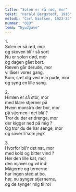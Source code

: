 ```yaml
---
title: "Solen er så rød, mor"
tekst: "Harald Bergstedt, 1915"
melodi: "Carl Nielsen, 1923-24"
nummer: "000"
tema: "Nyudgave"
---
```

1\.\
Solen er så rød, mor<br>
og skoven bli'r så sort<br>
Nu er solen død, mor<br>
og dagen gået bort.<br>
Ræven går derude, mor<br>
vi låser vores gang.<br>
Kom, sæt dig ved min pude, mor<br>
og syng en lille sang.<br>

2\.\
Himlen er så stor, mor<br>
med klare stjerner på<br>
Hvem monstro der bor, mor<br>
på stjernen i det blå ?<br>
Tror du der er drenge, mor<br>
der kigger ned på mig ?<br>
Og tror du de har senge, mor<br>
og sover li'som jeg?<br>

3\.\
Hvorfor bli'r det nat, mor<br>
med kold og bitter vind ?<br>
Hør den lille kat, mor<br>
den mjaver og vil ind!<br>
Mågerne og ternerne<br>
har ingen sted at bo.<br>
hør, nu synger stjernerne,<br>
og de synger mig til ro!<br>
